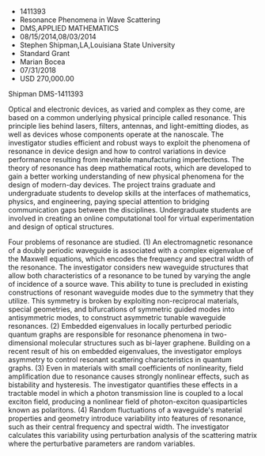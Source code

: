 
* 1411393
* Resonance Phenomena in Wave Scattering
* DMS,APPLIED MATHEMATICS
* 08/15/2014,08/03/2014
* Stephen Shipman,LA,Louisiana State University
* Standard Grant
* Marian Bocea
* 07/31/2018
* USD 270,000.00

Shipman DMS-1411393

Optical and electronic devices, as varied and complex as they come, are based
on a common underlying physical principle called resonance. This principle lies
behind lasers, filters, antennas, and light-emitting diodes, as well as devices
whose components operate at the nanoscale. The investigator studies efficient
and robust ways to exploit the phenomena of resonance in device design and how
to control variations in device performance resulting from inevitable
manufacturing imperfections. The theory of resonance has deep mathematical
roots, which are developed to gain a better working understanding of new
physical phenomena for the design of modern-day devices. The project trains
graduate and undergraduate students to develop skills at the interfaces of
mathematics, physics, and engineering, paying special attention to bridging
communication gaps between the disciplines. Undergraduate students are involved
in creating an online computational tool for virtual experimentation and design
of optical structures.

Four problems of resonance are studied. (1) An electromagnetic resonance of a
doubly periodic waveguide is associated with a complex eigenvalue of the Maxwell
equations, which encodes the frequency and spectral width of the resonance. The
investigator considers new waveguide structures that allow both characteristics
of a resonance to be tuned by varying the angle of incidence of a source wave.
This ability to tune is precluded in existing constructions of resonant
waveguide modes due to the symmetry that they utilize. This symmetry is broken
by exploiting non-reciprocal materials, special geometries, and bifurcations of
symmetric guided modes into antisymmetric modes, to construct asymmetric tunable
waveguide resonances. (2) Embedded eigenvalues in locally perturbed periodic
quantum graphs are responsible for resonance phenomena in two-dimensional
molecular structures such as bi-layer graphene. Building on a recent result of
his on embedded eigenvalues, the investigator employs asymmetry to control
resonant scattering characteristics in quantum graphs. (3) Even in materials
with small coefficients of nonlinearity, field amplification due to resonance
causes strongly nonlinear effects, such as bistability and hysteresis. The
investigator quantifies these effects in a tractable model in which a photon
transmission line is coupled to a local exciton field, producing a nonlinear
field of photon-exciton quasiparticles known as polaritons. (4) Random
fluctuations of a waveguide's material properties and geometry introduce
variability into features of resonance, such as their central frequency and
spectral width. The investigator calculates this variability using perturbation
analysis of the scattering matrix where the perturbative parameters are random
variables.
